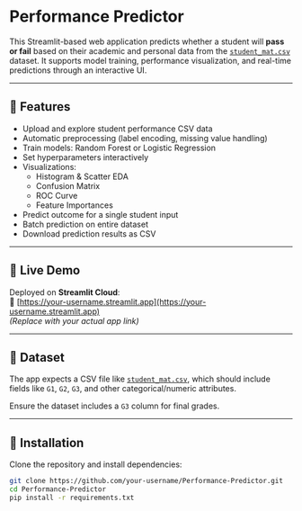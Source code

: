 # Performance Predictor

This Streamlit-based web application predicts whether a student will **pass or fail** based on their academic and personal data from the [`student_mat.csv`](https://archive.ics.uci.edu/ml/datasets/Student+Performance) dataset. It supports model training, performance visualization, and real-time predictions through an interactive UI.

---

## 📂 Features

- Upload and explore student performance CSV data
- Automatic preprocessing (label encoding, missing value handling)
- Train models: Random Forest or Logistic Regression
- Set hyperparameters interactively
- Visualizations:
  - Histogram & Scatter EDA
  - Confusion Matrix
  - ROC Curve
  - Feature Importances
- Predict outcome for a single student input
- Batch prediction on entire dataset
- Download prediction results as CSV

---

## 🚀 Live Demo

Deployed on **Streamlit Cloud**:  
🔗 [https://your-username.streamlit.app](https://your-username.streamlit.app)  
*(Replace with your actual app link)*

---

## 📁 Dataset

The app expects a CSV file like [`student_mat.csv`](https://archive.ics.uci.edu/ml/machine-learning-databases/00320/student.zip), which should include fields like `G1`, `G2`, `G3`, and other categorical/numeric attributes.

Ensure the dataset includes a `G3` column for final grades.

---

## 🔧 Installation

Clone the repository and install dependencies:

```bash
git clone https://github.com/your-username/Performance-Predictor.git
cd Performance-Predictor
pip install -r requirements.txt
